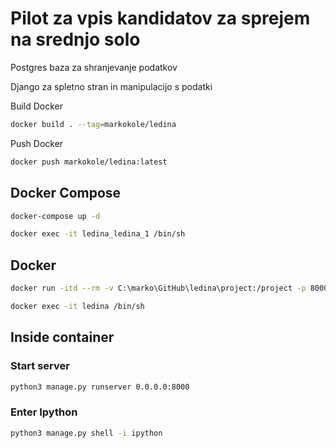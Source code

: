 # Pilot za vpis kandidatov za sprejem na srednjo solo

Postgres baza za shranjevanje podatkov

Django za spletno stran in manipulacijo s podatki

Build Docker

```bash
docker build . --tag=markokole/ledina
```

Push Docker

```bash
docker push markokole/ledina:latest
```

## Docker Compose

```bash
docker-compose up -d
```

```bash
docker exec -it ledina_ledina_1 /bin/sh
```

## Docker

```bash
docker run -itd --rm -v C:\marko\GitHub\ledina\project:/project -p 8000:8000 --name ledina markokole/ledina
```

```bash
docker exec -it ledina /bin/sh
```

## Inside container

### Start server

```bash
python3 manage.py runserver 0.0.0.0:8000
```

### Enter Ipython

```bash
python3 manage.py shell -i ipython
```
